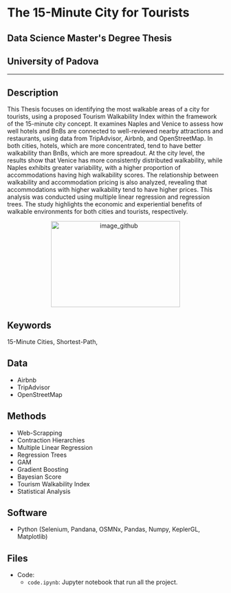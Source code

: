 # The 15-Minute City for Tourists
## Data Science Master's Degree Thesis
## University of Padova

---
##  Description 
This Thesis focuses on identifying the most walkable areas of a city for tourists, using a proposed Tourism Walkability Index within the framework of the 15-minute city concept. It examines Naples and Venice to assess how well hotels and BnBs are connected to well-reviewed nearby attractions and restaurants, using data from TripAdvisor, Airbnb, and OpenStreetMap. In both cities, hotels, which are more concentrated, tend to have better walkability than BnBs, which are more spreadout. At the city level, the results show that Venice has more consistently distributed walkability, while Naples exhibits greater variability, with a higher proportion of accommodations having high walkability scores. The relationship between walkability and accommodation pricing is also analyzed, revealing that accommodations with higher walkability tend to have higher prices. This analysis was conducted using multiple linear regression and regression trees. The study highlights the economic and experiential benefits of walkable environments for both cities and tourists, respectively.

<p align="center">
<img src="https://github.com/user-attachments/assets/86865afb-e8a5-4b53-a1fb-0f714bf8022b" alt="image_github" style="width:300px;height:200;"/>
</p>


##  Keywords
15-Minute Cities, Shortest-Path, 

##  Data 
* Airbnb
* TripAdvisor
* OpenStreetMap

## Methods  
* Web-Scrapping
* Contraction Hierarchies
* Multiple Linear Regression
* Regression Trees
* GAM
* Gradient Boosting
* Bayesian Score
* Tourism Walkability Index
* Statistical Analysis



## Software 
* Python (Selenium, Pandana, OSMNx, Pandas, Numpy, KeplerGL, Matplotlib)

## Files  
* Code:
  - `code.ipynb`: Jupyter notebook that run all the project.
